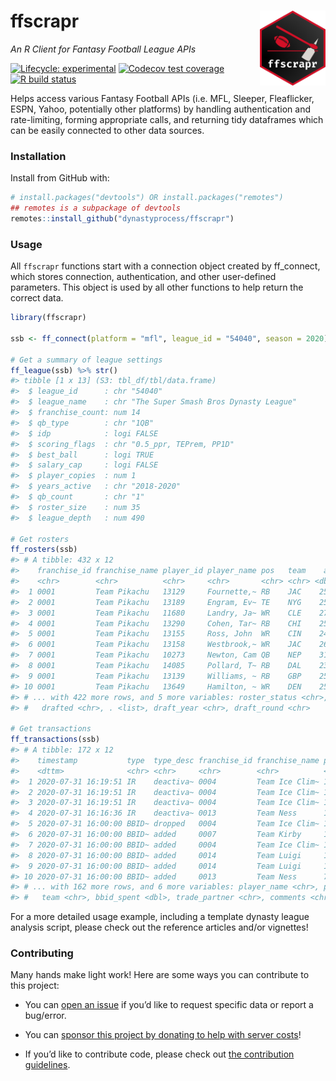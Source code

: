 
<!-- README.md is generated from README.Rmd. Please edit that file -->

# ffscrapr <a href='ffscrapr.dynastyprocess.com'><img src='man/figures/logo.png' align="right" height="120" /></a>

*An R Client for Fantasy Football League APIs*

<!-- badges: start -->

[![Lifecycle:
experimental](https://img.shields.io/badge/lifecycle-experimental-orange.svg)](https://www.tidyverse.org/lifecycle/#experimental)
[![Codecov test
coverage](https://codecov.io/gh/DynastyProcess/ffscrapr/branch/main/graph/badge.svg)](https://codecov.io/gh/DynastyProcess/ffscrapr?branch=main)
[![R build
status](https://github.com/DynastyProcess/ffscrapr/workflows/R-CMD-check/badge.svg)](https://github.com/DynastyProcess/ffscrapr/actions)

<!-- badges: end -->

Helps access various Fantasy Football APIs (i.e. MFL, Sleeper,
Fleaflicker, ESPN, Yahoo, potentially other platforms) by handling
authentication and rate-limiting, forming appropriate calls, and
returning tidy dataframes which can be easily connected to other data
sources.

### Installation

Install from GitHub with:

``` r
# install.packages("devtools") OR install.packages("remotes")
## remotes is a subpackage of devtools
remotes::install_github("dynastyprocess/ffscrapr")
```

### Usage

All `ffscrapr` functions start with a connection object created by
ff\_connect, which stores connection, authentication, and other
user-defined parameters. This object is used by all other functions to
help return the correct data.

``` r
library(ffscrapr)

ssb <- ff_connect(platform = "mfl", league_id = "54040", season = 2020)

# Get a summary of league settings
ff_league(ssb) %>% str()
#> tibble [1 x 13] (S3: tbl_df/tbl/data.frame)
#>  $ league_id      : chr "54040"
#>  $ league_name    : chr "The Super Smash Bros Dynasty League"
#>  $ franchise_count: num 14
#>  $ qb_type        : chr "1QB"
#>  $ idp            : logi FALSE
#>  $ scoring_flags  : chr "0.5_ppr, TEPrem, PP1D"
#>  $ best_ball      : logi TRUE
#>  $ salary_cap     : logi FALSE
#>  $ player_copies  : num 1
#>  $ years_active   : chr "2018-2020"
#>  $ qb_count       : chr "1"
#>  $ roster_size    : num 35
#>  $ league_depth   : num 490

# Get rosters
ff_rosters(ssb)
#> # A tibble: 432 x 12
#>    franchise_id franchise_name player_id player_name pos   team    age
#>    <chr>        <chr>          <chr>     <chr>       <chr> <chr> <dbl>
#>  1 0001         Team Pikachu   13129     Fournette,~ RB    JAC    25.5
#>  2 0001         Team Pikachu   13189     Engram, Ev~ TE    NYG    25.9
#>  3 0001         Team Pikachu   11680     Landry, Ja~ WR    CLE    27.7
#>  4 0001         Team Pikachu   13290     Cohen, Tar~ RB    CHI    25  
#>  5 0001         Team Pikachu   13155     Ross, John  WR    CIN    24.7
#>  6 0001         Team Pikachu   13158     Westbrook,~ WR    JAC    26.7
#>  7 0001         Team Pikachu   10273     Newton, Cam QB    NEP    31.2
#>  8 0001         Team Pikachu   14085     Pollard, T~ RB    DAL    23.3
#>  9 0001         Team Pikachu   13139     Williams, ~ RB    GBP    25.3
#> 10 0001         Team Pikachu   13649     Hamilton, ~ WR    DEN    25.4
#> # ... with 422 more rows, and 5 more variables: roster_status <chr>,
#> #   drafted <chr>, . <list>, draft_year <chr>, draft_round <chr>

# Get transactions
ff_transactions(ssb)
#> # A tibble: 172 x 12
#>    timestamp           type  type_desc franchise_id franchise_name player_id
#>    <dttm>              <chr> <chr>     <chr>        <chr>          <chr>    
#>  1 2020-07-31 16:19:51 IR    deactiva~ 0004         Team Ice Clim~ 11688    
#>  2 2020-07-31 16:19:51 IR    deactiva~ 0004         Team Ice Clim~ 13277    
#>  3 2020-07-31 16:19:51 IR    deactiva~ 0004         Team Ice Clim~ 12667    
#>  4 2020-07-31 16:16:36 IR    deactiva~ 0013         Team Ness      14140    
#>  5 2020-07-31 16:00:00 BBID~ dropped   0004         Team Ice Clim~ 13190    
#>  6 2020-07-31 16:00:00 BBID~ added     0007         Team Kirby     14129    
#>  7 2020-07-31 16:00:00 BBID~ added     0004         Team Ice Clim~ 14333    
#>  8 2020-07-31 16:00:00 BBID~ added     0014         Team Luigi     12164    
#>  9 2020-07-31 16:00:00 BBID~ added     0014         Team Luigi     10297    
#> 10 2020-07-31 16:00:00 BBID~ added     0013         Team Ness      7813     
#> # ... with 162 more rows, and 6 more variables: player_name <chr>, pos <chr>,
#> #   team <chr>, bbid_spent <dbl>, trade_partner <chr>, comments <chr>
```

For a more detailed usage example, including a template dynasty league
analysis script, please check out the reference articles and/or
vignettes\!

### Contributing

Many hands make light work\! Here are some ways you can contribute to
this project:

  - You can [open an
    issue](https://github.com/DynastyProcess/ffscrapr/issues/new/choose)
    if you’d like to request specific data or report a bug/error.

  - You can [sponsor this project by donating to help with server
    costs](https://github.com/sponsors/tanho63)\!

  - If you’d like to contribute code, please check out [the contribution
    guidelines](CONTRIBUTING.md).
